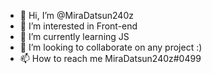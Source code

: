- 👋 Hi, I’m @MiraDatsun240z
- 👀 I’m interested in Front-end
- 🌱 I’m currently learning JS
- 💞️ I’m looking to collaborate on any project :)
- 📫 How to reach me MiraDatsun240z#0499

<!---
MiraDatsun240z/MiraDatsun240z is a ✨ special ✨ repository because its `README.md` (this file) appears on your GitHub profile.
You can click the Preview link to take a look at your changes.
--->
